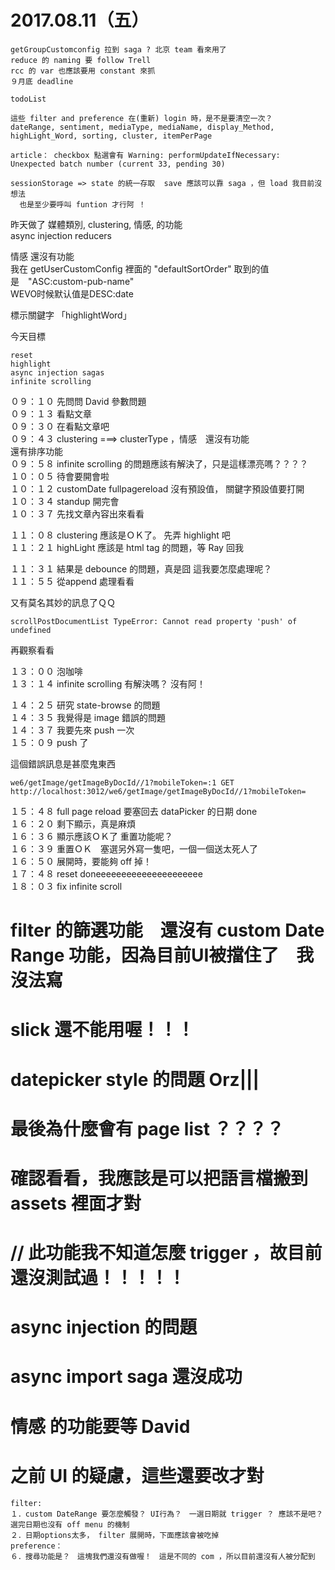 # 2017.08.11（五）

```
getGroupCustomconfig 拉到 saga ? 北京 team 看來用了
reduce 的 naming 要 follow Trell
rcc 的 var 也應該要用 constant 來抓
９月底 deadline 

todoList

這些 filter and preference 在(重新) login 時，是不是要清空一次？
dateRange, sentiment, mediaType, mediaName, display_Method, highLight_Word, sorting, cluster, itemPerPage

article： checkbox 點選會有 Warning: performUpdateIfNecessary: Unexpected batch number (current 33, pending 30)

sessionStorage => state 的統一存取  save 應該可以靠 saga ，但 load 我目前沒想法
  也是至少要呼叫 funtion 才行阿 ！

```

昨天做了 媒體類別, clustering, 情感, 的功能  
async injection reducers  

情感 還沒有功能  
我在 getUserCustomConfig 裡面的 "defaultSortOrder" 取到的值是　"ASC:custom-pub-name"  
WEVO时候默认值是DESC:date  

標示關鍵字 「highlightWord」  

今天目標  

```
reset
highlight
async injection sagas
infinite scrolling 
```

０９：１０ 先問問 David 參數問題  
０９：１３ 看點文章  
０９：３０ 在看點文章吧  
０９：４３ clustering ===>  clusterType  ，情感　還沒有功能  
          還有排序功能  
０９：５８ infinite scrolling 的問題應該有解決了，只是這樣漂亮嗎？？？？  
１０：０５ 待會要開會啦  
１０：１２ customDate fullpagereload 沒有預設值， 關鍵字預設值要打開  
１０：３４ standup 開完會  
１０：３７ 先找文章內容出來看看  

１１：０８ clustering 應該是ＯＫ了。 先弄 highlight 吧  
１１：２１ highLight 應該是 html tag 的問題，等 Ray 回我  

１１：３１ 結果是 debounce 的問題，真是囧 這我要怎麼處理呢？  
１１：５５ 從append 處理看看  

又有莫名其妙的訊息了ＱＱ  
```
scrollPostDocumentList TypeError: Cannot read property 'push' of undefined
```
再觀察看看  

１３：００ 泡咖啡  
１３：１４ infinite scrolling 有解決嗎？ 沒有阿！  

１４：２５ 研究 state-browse 的問題  
１４：３５ 我覺得是 image 錯誤的問題  
１４：３７ 我要先來 push 一次  
１５：０９ push 了  

這個錯誤訊息是甚麼鬼東西  
```
we6/getImage/getImageByDocId//1?mobileToken=:1 GET http://localhost:3012/we6/getImage/getImageByDocId//1?mobileToken= 
```

１５：４８ full page reload 要塞回去 dataPicker 的日期 done  
１６：２０ 剩下顯示，真是麻煩  
１６：３６ 顯示應該ＯＫ了  重置功能呢？  
１６：３９ 重置ＯＫ　塞選另外寫一隻吧，一個一個送太死人了  
１６：５０ 展開時，要能夠 off 掉！  
１７：４８ reset doneeeeeeeeeeeeeeeeeeeee  
１８：０３ fix infinite scroll  


# filter 的篩選功能　還沒有 custom Date Range 功能，因為目前UI被擋住了　我沒法寫
# slick 還不能用喔！！！
# datepicker style 的問題 Orz|||
# 最後為什麼會有 page list ？？？？
# 確認看看，我應該是可以把語言檔搬到 assets 裡面才對
# // 此功能我不知道怎麼 trigger ，故目前還沒測試過！！！！！
# async injection 的問題
# async import saga 還沒成功
# 情感 的功能要等 David

# 之前 UI 的疑慮，這些還要改才對
```
filter:
１．custom DateRange 要怎麼觸發？ UI行為？　一選日期就 trigger ？ 應該不是吧？ 選完日期也沒有 off menu 的機制
２．日期options太多， filter 展開時，下面應該會被吃掉
preference：
６．搜尋功能是？　這塊我們還沒有做喔！　這是不同的 com ，所以目前還沒有人被分配到
```
